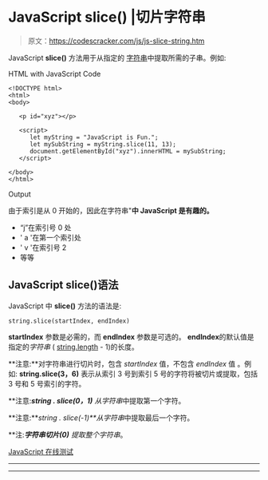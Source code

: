 # JavaScript slice() |切片字符串

> 原文：<https://codescracker.com/js/js-slice-string.htm>

JavaScript **slice()** 方法用于从指定的 [字符串](/js/js-strings.htm)中提取所需的子串。例如:

HTML with JavaScript Code

```
<!DOCTYPE html>
<html>
<body>

   <p id="xyz"></p>

   <script>
      let myString = "JavaScript is Fun.";
      let mySubString = myString.slice(11, 13);
      document.getElementById("xyz").innerHTML = mySubString;
   </script>

</body>
</html>
```

Output

由于索引是从 0 开始的，因此在字符串"**中 JavaScript 是有趣的。**

*   “j”在索引号 0 处
*   ' a '在第一个索引处
*   ' v '在索引号 2
*   等等

## JavaScript slice()语法

JavaScript 中 **slice()** 方法的语法是:

```
string.slice(startIndex, endIndex)
```

**startIndex** 参数是必需的，而 **endIndex** 参数是可选的。 **endIndex**的默认值是指定的*字符串* ( [string.length](/js/js-string-length.htm) - 1)的长度。

**注意:**对字符串进行切片时，包含 *startIndex* 值，不包含 *endIndex* 值 。例如: **string.slice(3，6)** 表示从索引 3 号到索引 5 号的字符将被切片或提取，包括 3 号和 5 号索引的字符。

**注意:****string . slice(0，1)** 从*字符串*中提取第一个字符。

**注意:****string . slice(-1)**从*字符串*中提取最后一个字符。

**注:****字符串切片(0)** 提取整个*字符串*。

[JavaScript 在线测试](/exam/showtest.php?subid=6)

* * *

* * *